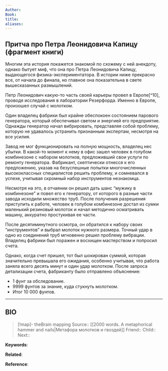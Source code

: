 ```yaml
---
Author: 
Book: 
title: 
aliases:
---
```

## Притча про Петра Леонидовича Капицу (фрагмент книги)

Многим эта история покажется знакомой по схожему с ней анекдоту, однако бытует миф, что она про Петра Леонидовича Капицу, выдающегося физика-экспериментатора. В истории ниже прекрасно все, от начала до финала, но главное она показательна в свете вышесказанных размышлений. 

Петр Леонидович какую-то часть своей карьеры провел в Европе[^10], проводя исследования в лаборатории Резерфорда. Именно в Европе, произошел случай с молотком.

Один владелец фабрики был крайне обеспокоен состоянием парового генератора, который обеспечивал светом и энергией его предприятие. Однажды генератор начал вибрировать, представляя собой проблему, которую не удавалось устранить признанным экспертам, несмотря на все усилия.

Завод не мог функционировать на полную мощность, владелец нес убытки. В какой-то момент к нему в офис зашел человек в голубом комбинезоне с набором молотков, предложивший свои услуги по ремонту генератора. Фабрикант, скептически отнесся к его предложению, указав на безуспешные попытки многочисленных высококлассных специалистов решить проблему, и сомневался в успехе, учитывая скромный набор инструментов незнакомца.

Несмотря на это, в отчаянии он решил дать шанс “мужику в комбинезоне” и повел его к генератору, от которого в разные части завода исходили множество труб. После получения разрешения приступить к работе, человек в голубом комбинезоне достал из сумки маленький резиновый молоток и начал методично осматривать машину, аккуратно простукивая ее части.

После десятиминутного осмотра, он обратился к набору своих “инструментов” и выбрал молоток нужного размера. Точный удар в одно из соединений труб мгновенно решил проблему вибрации. Владелец фабрики был поражен и восхищен мастерством и попросил счета.

Однако, когда счет пришел, тот был шокирован суммой, которая значительно превышала его ожидания, особенно учитывая, что работа заняла всего десять минут и один удар молотком. После запроса детализации счета, фабриканту было отправлено объяснение:

- 1 фунт за обследование.
- 9999 фунтов за знание, куда стукнуть молотком. 
- Итог 10 000 фунтов.

***
## BIO
> [!map]- theBrain mapping
> Source:: [[2000 words. A metaphorical hammer and nails|Метафора молотков и гвоздей]]
> Friend::
> Child::
> Next::

**Keywords**:

**Related**:

**Reference**: 